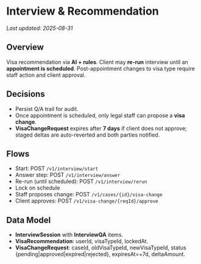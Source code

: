 # Interview & Recommendation

_Last updated: 2025-08-31_

## Overview
Visa recommendation via **AI + rules**. Client may **re-run** interview until an **appointment is scheduled**. Post-appointment changes to visa type require staff action and client approval.

## Decisions
- Persist Q/A trail for audit.
- Once appointment is scheduled, only legal staff can propose a **visa change**.
- **VisaChangeRequest** expires after **7 days** if client does not approve; staged deltas are auto-reverted and both parties notified.

## Flows
- Start: POST `/v1/interview/start`
- Answer step: POST `/v1/interview/answer`
- Re-run (until scheduled): POST `/v1/interview/rerun`
- Lock on schedule
- Staff proposes change: POST `/v1/cases/{id}/visa-change`
- Client approves: POST `/v1/visa-change/{reqId}/approve`

## Data Model
- **InterviewSession** with **InterviewQA** items.
- **VisaRecommendation**: userId, visaTypeId, lockedAt.
- **VisaChangeRequest**: caseId, oldVisaTypeId, newVisaTypeId, status {pending|approved|expired|rejected}, expiresAt=+7d, deltaAmount.
